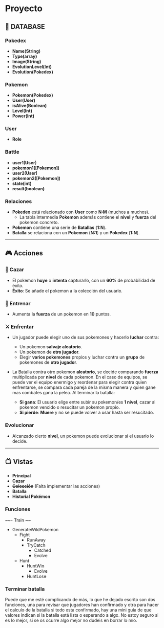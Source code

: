 # Proyecto

## 📂 DATABASE

### Pokedex

- **Name(String)**
- **Type(array)**
- **Image(String)**
- **EvolutionLevel(Int)**
- **Evolution(Pokedex)**

### Pokemon

- **Pokemon(Pokedex)**
- **User(User)**
- **isAlive(Boolean)**
- **Level(Int)**
- **Power(Int)**

### User

- **Role**

### Battle

- **user1(User)**
- **pokemon1([Pokemon])**
- **user2(User)**
- **pokemon2([Pokemon])**
- **state(int)**
- **result(boolean)**

### Relaciones

- **Pokedex** está relacionado con **User** como **N:M** (muchos a muchos).
  - La tabla intermedia **Pokemon** además contiene el **nivel** y **fuerza** del pokemon   concreto.
- **Pokemon** contiene una serie de **Batallas** (**1:N**).
- **Batalla** se relaciona con un **Pokemon** (**N:1**) y un **Pokedex** (**1:N**).

---

## 🎮 Acciones

### 🏹 Cazar

- El pokemon **huye** o **intenta** capturarlo, con un **60%** de probabilidad de éxito.
- **Éxito**: Se añade el pokemon a la colección del usuario.

### 💪 Entrenar

- Aumenta la **fuerza** de un pokemon en **10** puntos.

### ⚔️ Enfrentar

- Un jugador puede elegir uno de sus pokemones y hacerlo **luchar** contra:
  - Un pokemon **salvaje aleatorio**.
  - Un pokemon de **otro jugador**.
  - Elegir **varios pokemones** propios y luchar contra un **grupo** de pokemones de **otro jugador**.

- La Batalla contra otro pokemon **aleatorio**, se decide comparando **fuerza** multiplicada por **nivel** de cada pokemon.
  En el caso de equipos, se puede ver el equipo enermigo y reordenar para elegir contra quien enfrentarse, se compara cada pareja de la misma manera y quien gane mas combates gana la pelea.
  Al terminar la batalla:
  - **Si gana**: El usuario elige entre subir su pokemon/es **1 nivel**, cazar al pokemon vencido o resucitar un pokemon propio.
  - **Si pierde**: **Muere** y no se puede volver a usar hasta ser resucitado.

### Evolucionar

- Alcanzado cierto **nivel**, un pokemon puede evolucionar si el usuario lo decide.

---

## 📺 Vistas

- **Principal**
- **Cazar**
- ~~**Colección**~~ (Falta implementar las acciones)
- **Batalla**
- **Historial Pokémon**


### Funciones

~~- Train ~~
- GenerateWildPokemon
    - Fight
        - RunAway
        - TryCatch
            - Catched 
            - Evolve
    - Hunt
        - HuntWin
            - Evolve
        - HuntLose

### Terminar batalla
Puede que me esté complicando de más, lo que he dejado escrito son dos
funciones, una para revisar que jugadores han confirmado y otra para
hacer el calculo de la batalla si todo esta confirmado, hay una mini
guía de que valores indican si la batalla está lista o esperando a algo.
No estoy seguro si es lo mejor, si se os ocurre algo mejor no dudeis
en borrar lo mío.